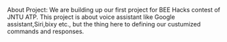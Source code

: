 About Project: 
We are building up our first project for BEE Hacks contest of JNTU ATP. This project is about voice assistant like Google assistant,Siri,bixy etc., but the thing here to defining our custumized commands and responses.
